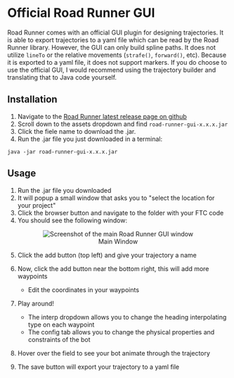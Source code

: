 # Official Road Runner GUI

Road Runner comes with an official GUI plugin for designing trajectories. It is able to export trajectories to a yaml file which can be read by the Road Runner library.
However, the GUI can only build spline paths. It does not utilize `lineTo` or the relative movements (`strafe()`, `forward()`, etc). Because it is exported to a yaml file, it does not support markers.
If you do choose to use the official GUI, I would recommend using the trajectory builder and translating that to Java code yourself.

## Installation

1. Navigate to the [Road Runner latest release page on github](https://github.com/acmerobotics/road-runner/releases/latest)
2. Scroll down to the assets dropdown and find `road-runner-gui-x.x.x.jar`
3. Click the fiele name to download the .jar.
4. Run the .jar file you just downloaded in a terminal:

```
java -jar road-runner-gui-x.x.x.jar
```

## Usage

1. Run the .jar file you downloaded
2. It will popup a small window that asks you to "select the location for your project"
3. Click the browser button and navigate to the folder with your FTC code
4. You should see the following window:

<figure align="center">
    <img src="../assets/road-runner-gui/step-4-half-compressed.jpg" alt="Screenshot of the main Road Runner GUI window">
    <figcaption class="mt-2 text-gray-600 text-center">Main Window</figcaption>
</figure>

5. Click the add button (top left) and give your trajectory a name
6. Now, click the add button near the bottom right, this will add more waypoints
   - Edit the coordinates in your waypoints
7. Play around!

   - The interp dropdown allows you to change the heading interpolating type on each waypoint
   - The config tab allows you to change the physical properties and constraints of the bot

8. Hover over the field to see your bot animate through the trajectory
9. The save button will export your trajectory to a yaml file

